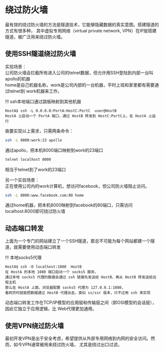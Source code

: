 # 绕过防火墙

最有效的绕过防火墙的方法是隧道技术，它能够隐藏数据的真实意图。搭建隧道的方式有很多种，
其中虚拟专用网络（virtual private network, VPN）在IP层搭建隧道，被广泛用来绕过防火墙。

## 使用SSH隧道绕过防火墙

实验场景：  
公司防火墙会拦截所有进入公司的telnet数据，但允许用SSH登陆到内部一台叫apollo的机器  
home是自己机器名称，work是公司内部的一台机器，平时上班和家里都有需要通过telnet到
work机器来工作。

!!! ssh本地端口通过跳板映射到其他机器

    HostA$ ssh -L 0.0.0.0:PortA:HostC:PortC  user@HostB  
    HostA 上启动一个 PortA 端口，通过 HostB 转发到 HostC:PortC上，在 HostA 上运行

故要实现以上需求，只需两条命令：
```bash
ssh -L 8000:work:23 apollo
```
通过apollo，把本机8000端口映射到work的23端口  

```bash
telnet localhost 8000
```
相当于telnet到了work的23端口


另一个实验场景：  
正在使用公司内的work计算机，想访问facebook，但公司防火墙阻止访问。

```bash
ssh -L 8000:www.facebook.com:80 home
```
通过home机器，把本机8000映射到facebook的80端口，只需访问localhost:8000即可绕过防火墙

## 动态端口转发

上面为一个专门的网站建立了一个SSH隧道，那总不可能为每个网站都建一个隧道，就需要使用动态端口转发 

!!! 本地socks5代理

    HostA$ ssh -D localhost:1080  HostB  
    在 HostA 的本地 1080 端口启动一个 socks5 服务，
    通过本地 socks5 代理的数据会通过 ssh 链接先发送给 HostB，再从 HostB 转发送给远程主机  
    那么在 HostA 上面，浏览器配置 socks5 代理为 127.0.0.1:1080，
    看网页时就能把数据通过 HostB 代理出去，类似 ss/ssr 版本，只不过用 ssh 来实现

动态端口转发工作在TCP/IP模型的应用层和传输层之间（即OSI模型的会话层），因此它独立于应用逻辑，比
Web代理更加通用。

## 使用VPN绕过防火墙

最初开发VPN是出于安全考虑，希望提供从外部专用网络到内网的安全访问。然而，如今VPN通常被用来绕过防火墙，
尤其是绕过出口过滤。